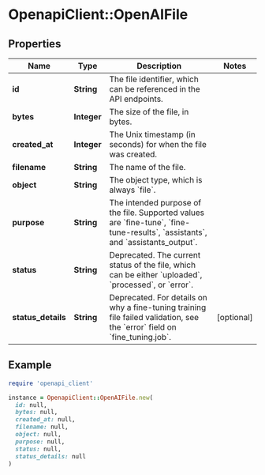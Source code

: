 # OpenapiClient::OpenAIFile

## Properties

| Name | Type | Description | Notes |
| ---- | ---- | ----------- | ----- |
| **id** | **String** | The file identifier, which can be referenced in the API endpoints. |  |
| **bytes** | **Integer** | The size of the file, in bytes. |  |
| **created_at** | **Integer** | The Unix timestamp (in seconds) for when the file was created. |  |
| **filename** | **String** | The name of the file. |  |
| **object** | **String** | The object type, which is always &#x60;file&#x60;. |  |
| **purpose** | **String** | The intended purpose of the file. Supported values are &#x60;fine-tune&#x60;, &#x60;fine-tune-results&#x60;, &#x60;assistants&#x60;, and &#x60;assistants_output&#x60;. |  |
| **status** | **String** | Deprecated. The current status of the file, which can be either &#x60;uploaded&#x60;, &#x60;processed&#x60;, or &#x60;error&#x60;. |  |
| **status_details** | **String** | Deprecated. For details on why a fine-tuning training file failed validation, see the &#x60;error&#x60; field on &#x60;fine_tuning.job&#x60;. | [optional] |

## Example

```ruby
require 'openapi_client'

instance = OpenapiClient::OpenAIFile.new(
  id: null,
  bytes: null,
  created_at: null,
  filename: null,
  object: null,
  purpose: null,
  status: null,
  status_details: null
)
```

